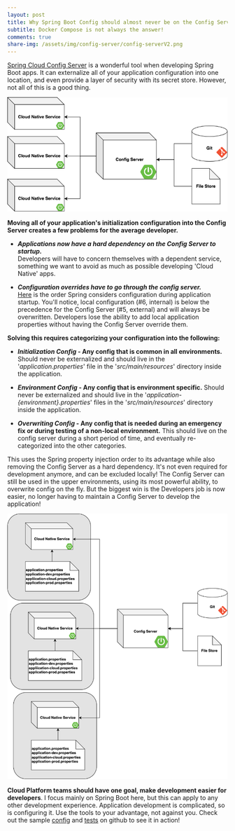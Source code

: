 ```yaml
---
layout: post 
title: Why Spring Boot Config should almost never be on the Config Server 
subtitle: Docker Compose is not always the answer!
comments: true 
share-img: /assets/img/config-server/config-serverV2.png
---
```


[Spring Cloud Config Server](https://cloud.spring.io/spring-cloud-config/reference/html/) is a wonderful tool when
developing Spring Boot apps. It can externalize all of your application configuration into one location, and even
provide a layer of security with its secret store. However, not all of this is a good thing.

![](../assets/img/config-server/config-server.png)

**Moving all of your application's initialization configuration into the Config Server creates a few problems for the
average developer.**

- **_Applications now have a hard dependency on the Config Server to startup._**\
  Developers will have to concern themselves with a dependent service, something we want to avoid as much as possible
  developing 'Cloud Native' apps.

- **_Configuration overrides have to go through the config server._**\
  [Here](https://docs.spring.io/spring-boot/docs/1.0.1.RELEASE/reference/html/boot-features-external-config.html#boot-features-external-config)
  is the order Spring considers configuration during application startup. You'll notice, local configuration (#6,
  internal) is below the precedence for the Config Server (#5, external) and will always be overwritten. Developers lose
  the ability to add local application properties without having the Config Server override them.

**Solving this requires categorizing your configuration into the following:**

- **_Initialization Config_ - Any config that is common in all environments.** Should never be externalized and should
  live in the '_application.properties_' file in the '_src/main/resources_' directory inside the application.

- **_Environment Config_ - Any config that is environment specific.** Should never be externalized and should live in
  the '_application-{environment}.properties_' files in the '_src/main/resources_' directory inside the application.

- **_Overwriting Config_ - Any config that is needed during an emergency fix or during testing of a non-local
  environment.** This should live on the config server during a short period of time, and eventually re-categorized into
  the other categories.

This uses the Spring property injection order to its advantage while also removing the Config Server as a hard
dependency. It's not even required for development anymore, and can be excluded locally!  The Config Server can still be
used in the upper environments, using its most powerful ability, to overwrite config on the fly. But the biggest win is
the Developers job is now easier, no longer having to maintain a Config Server to develop the application!

![](../assets/img/config-server/config-serverV2.png)

**Cloud Platform teams should have one goal, make development easier for developers**. I focus mainly on Spring Boot
here, but this can apply to any other development experience. Application development is complicated, so is configuring
it. Use the tools to your advantage, not against you. Check out the
sample [config](https://github.com/gleasonsean/spring-boot-cloud-native/tree/main/src/main/resources)
and [tests](https://github.com/gleasonsean/spring-boot-cloud-native/tree/main/src/test/java/gleason/tech/boot/properties)
on github to see it in action!